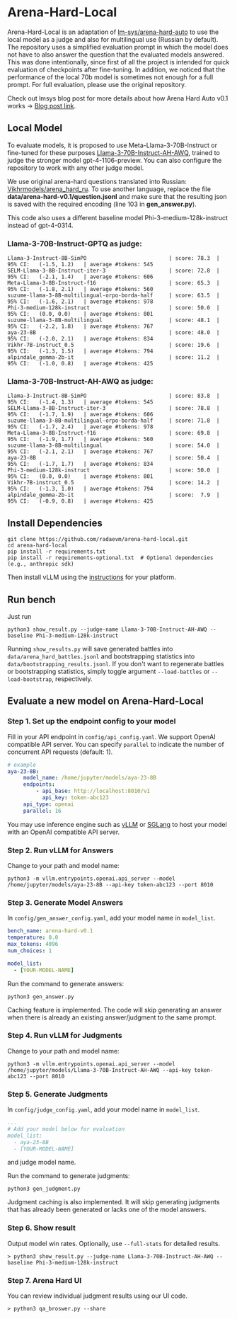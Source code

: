 # Arena-Hard-Local
Arena-Hard-Local is an adaptation of [lm-sys/arena-hard-auto](https://github.com/lm-sys/arena-hard-auto) to use the local model as a judge and also for multilingual use (Russian by default).
The repository uses a simplified evaluation prompt in which the model does not have to also answer the question that the evaluated models answered. This was done intentionally, since first of all the project is intended for quick evaluation of checkpoints after fine-tuning. In addition, we noticed that the performance of the local 70b model is sometimes not enough for a full prompt. For full evaluation, please use the original repository.

Check out lmsys blog post for more details about how Arena Hard Auto v0.1 works -> [Blog post link](https://lmsys.org/blog/2024-04-19-arena-hard/).

## Local Model
To evaluate models, it is proposed to use Meta-Llama-3-70B-Instruct or fine-tuned for these purposes [Llama-3-70B-Instruct-AH-AWQ](https://huggingface.co/radm/Llama-3-70B-Instruct-AH-AWQ), trained to judge the stronger model gpt-4-1106-preview. You can also configure the repository to work with any other judge model.

We use original arena-hard questions translated into Russian: [Vikhrmodels/arena_hard_ru](https://huggingface.co/datasets/Vikhrmodels/arena_hard_ru).
To use another language, replace the file **data/arena-hard-v0.1/question.jsonl** and make sure that the resulting json is saved with the required encoding (line 103 in **gen_answer.py**).

This code also uses a different baseline model Phi-3-medium-128k-instruct instead of gpt-4-0314.

### Llama-3-70B-Instruct-GPTQ as judge:
```console
Llama-3-Instruct-8B-SimPO                          | score: 78.3  | 95% CI:   (-1.5, 1.2)   | average #tokens: 545
SELM-Llama-3-8B-Instruct-iter-3                    | score: 72.8  | 95% CI:   (-2.1, 1.4)   | average #tokens: 606
Meta-Llama-3-8B-Instruct-f16                       | score: 65.3  | 95% CI:   (-1.8, 2.1)   | average #tokens: 560
suzume-llama-3-8B-multilingual-orpo-borda-half     | score: 63.5  | 95% CI:   (-1.6, 2.1)   | average #tokens: 978
Phi-3-medium-128k-instruct                         | score: 50.0  | 95% CI:   (0.0, 0.0)    | average #tokens: 801
suzume-llama-3-8B-multilingual                     | score: 48.1  | 95% CI:   (-2.2, 1.8)   | average #tokens: 767
aya-23-8B                                          | score: 48.0  | 95% CI:   (-2.0, 2.1)   | average #tokens: 834
Vikhr-7B-instruct_0.5                              | score: 19.6  | 95% CI:   (-1.3, 1.5)   | average #tokens: 794
alpindale_gemma-2b-it                              | score: 11.2  | 95% CI:   (-1.0, 0.8)   | average #tokens: 425
```
### Llama-3-70B-Instruct-AH-AWQ as judge:
```console
Llama-3-Instruct-8B-SimPO                          | score: 83.8  | 95% CI:   (-1.4, 1.3)   | average #tokens: 545
SELM-Llama-3-8B-Instruct-iter-3                    | score: 78.8  | 95% CI:   (-1.7, 1.9)   | average #tokens: 606
suzume-llama-3-8B-multilingual-orpo-borda-half     | score: 71.8  | 95% CI:   (-1.7, 2.4)   | average #tokens: 978
Meta-Llama-3-8B-Instruct-f16                       | score: 69.8  | 95% CI:   (-1.9, 1.7)   | average #tokens: 560
suzume-llama-3-8B-multilingual                     | score: 54.0  | 95% CI:   (-2.1, 2.1)   | average #tokens: 767
aya-23-8B                                          | score: 50.4  | 95% CI:   (-1.7, 1.7)   | average #tokens: 834
Phi-3-medium-128k-instruct                         | score: 50.0  | 95% CI:   (0.0, 0.0)    | average #tokens: 801
Vikhr-7B-instruct_0.5                              | score: 14.2  | 95% CI:   (-1.3, 1.0)   | average #tokens: 794
alpindale_gemma-2b-it                              | score:  7.9  | 95% CI:   (-0.9, 0.8)   | average #tokens: 425
```

## Install Dependencies
```
git clone https://github.com/radaevm/arena-hard-local.git
cd arena-hard-local
pip install -r requirements.txt
pip install -r requirements-optional.txt  # Optional dependencies (e.g., anthropic sdk)
```
Then install vLLM using the [instructions](https://docs.vllm.ai/en/latest/getting_started/installation.html) for your platform.


## Run bench
Just run
```console
python3 show_result.py --judge-name Llama-3-70B-Instruct-AH-AWQ --baseline Phi-3-medium-128k-instruct
```
Running `show_results.py` will save generated battles into `data/arena_hard_battles.jsonl` and bootstrapping statistics into `data/bootstrapping_results.jsonl`. If you don't want to regenerate battles or bootstrapping statistics, simply toggle argument `--load-battles` or `--load-bootstrap`, respectively.

## Evaluate a new model on Arena-Hard-Local

### Step 1. Set up the endpoint config to your model

Fill in your API endpoint in `config/api_config.yaml`. We support OpenAI compatible API server. You can specify `parallel` to indicate the number of concurrent API requests (default: 1).
```yaml
# example
aya-23-8B:
     model_name: /home/jupyter/models/aya-23-8B
     endpoints:
         - api_base: http://localhost:8010/v1
           api_key: token-abc123
     api_type: openai
     parallel: 16
```
You may use inference engine such as [vLLM](https://docs.vllm.ai/en/latest/serving/openai_compatible_server.html) or [SGLang](https://github.com/sgl-project/sglang?tab=readme-ov-file#using-local-models) to host your model with an OpenAI compatible API server.


### Step 2. Run vLLM for Answers
Change to your path and model name:
```console
python3 -m vllm.entrypoints.openai.api_server --model /home/jupyter/models/aya-23-8B --api-key token-abc123 --port 8010
```

### Step 3. Generate Model Answers

In `config/gen_answer_config.yaml`, add your model name in `model_list`.
```yaml
bench_name: arena-hard-v0.1
temperature: 0.0
max_tokens: 4096
num_choices: 1

model_list:
  - [YOUR-MODEL-NAME]
```
Run the command to generate answers:
```console
python3 gen_answer.py
```
Caching feature is implemented. The code will skip generating an answer when there is already an existing answer/judgment to the same prompt. 

### Step 4. Run vLLM for Judgments
Change to your path and model name:
```console
python3 -m vllm.entrypoints.openai.api_server --model /home/jupyter/models/Llama-3-70B-Instruct-AH-AWQ --api-key token-abc123 --port 8010
```

### Step 5. Generate Judgments

In `config/judge_config.yaml`, add your model name in `model_list`.
```yaml
...
# Add your model below for evaluation
model_list:
  - aya-23-8B
  - [YOUR-MODEL-NAME]
```
and judge model name.

Run the command to generate judgments:
```console
python3 gen_judgment.py
```
Judgment caching is also implemented. It will skip generating judgments that has already been generated or lacks one of the model answers.  

### Step 6. Show result
Output model win rates.  Optionally, use `--full-stats` for detailed results.
```console
> python3 show_result.py --judge-name Llama-3-70B-Instruct-AH-AWQ --baseline Phi-3-medium-128k-instruct
```
### Step 7. Arena Hard UI
You can review individual judgment results using our UI code.
```console
> python3 qa_broswer.py --share
```


